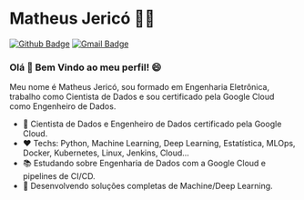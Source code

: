 # Matheus Jericó :man_technologist:

[![Github Badge](https://img.shields.io/badge/-Github-000?style=flat-square&logo=Github&logoColor=white&link=https://github.com/matheusjerico)](https://github.com/matheusjerico)
[![Gmail Badge](https://img.shields.io/badge/-Gmail-c14438?style=flat-square&logo=Gmail&logoColor=white&link=mailto:matheusjerico1994@gmail.com)](mailto:matheusjerico1994@gmail.com)

### Olá 👋 Bem Vindo ao meu perfil! :smile:

Meu nome é Matheus Jericó, sou formado em Engenharia Eletrônica, trabalho como Cientista de Dados e sou certificado pela Google Cloud como Engenheiro de Dados.

- :telescope: Cientista de Dados e Engenheiro de Dados certificado pela Google Cloud.
- :heart: Techs: Python, Machine Learning, Deep Learning, Estatística, MLOps, Docker, Kubernetes, Linux, Jenkins, Cloud...
- :books: Estudando sobre Engenharia de Dados com a Google Cloud e pipelines de CI/CD.
- :speech_balloon: Desenvolvendo soluções completas de Machine/Deep Learning.
